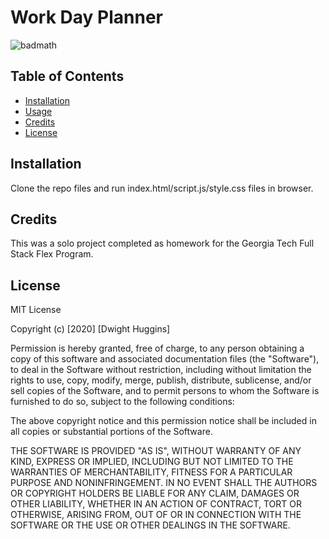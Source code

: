 #  Work Day Planner



![badmath](https://img.shields.io/github/languages/top/nielsenjared/badmath)



## Table of Contents

* [Installation](#installation)
* [Usage](#usage)
* [Credits](#credits)
* [License](#license)


## Installation

Clone the repo files and run index.html/script.js/style.css files in browser. 


## Credits

This was a solo project completed as homework for the Georgia Tech Full Stack Flex Program. 



## License

MIT License

Copyright (c) [2020] [Dwight Huggins]

Permission is hereby granted, free of charge, to any person obtaining a copy
of this software and associated documentation files (the "Software"), to deal
in the Software without restriction, including without limitation the rights
to use, copy, modify, merge, publish, distribute, sublicense, and/or sell
copies of the Software, and to permit persons to whom the Software is
furnished to do so, subject to the following conditions:

The above copyright notice and this permission notice shall be included in all
copies or substantial portions of the Software.

THE SOFTWARE IS PROVIDED "AS IS", WITHOUT WARRANTY OF ANY KIND, EXPRESS OR
IMPLIED, INCLUDING BUT NOT LIMITED TO THE WARRANTIES OF MERCHANTABILITY,
FITNESS FOR A PARTICULAR PURPOSE AND NONINFRINGEMENT. IN NO EVENT SHALL THE
AUTHORS OR COPYRIGHT HOLDERS BE LIABLE FOR ANY CLAIM, DAMAGES OR OTHER
LIABILITY, WHETHER IN AN ACTION OF CONTRACT, TORT OR OTHERWISE, ARISING FROM,
OUT OF OR IN CONNECTION WITH THE SOFTWARE OR THE USE OR OTHER DEALINGS IN THE
SOFTWARE.
